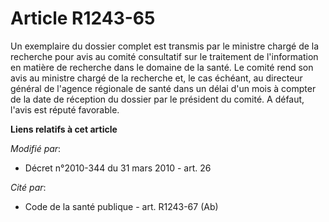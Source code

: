 # Article R1243-65

Un exemplaire du dossier complet est transmis par le ministre chargé de la recherche pour avis au comité consultatif sur le
traitement de l'information en matière de recherche dans le domaine de la santé. Le comité rend son avis au ministre chargé
de la recherche et, le cas échéant, au         directeur général de l'agence régionale de santé  dans un délai d'un mois à
compter de la date de réception du dossier par le président du comité. A défaut, l'avis est réputé favorable.

**Liens relatifs à cet article**

_Modifié par_:

  - Décret n°2010-344 du 31 mars 2010 - art. 26

_Cité par_:

  - Code de la santé publique - art. R1243-67 (Ab)
